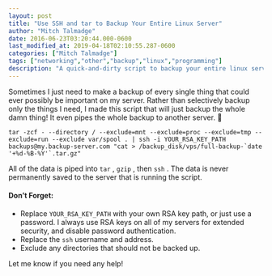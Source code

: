 ```yaml
---
layout: post
title: "Use SSH and tar to Backup Your Entire Linux Server"
author: "Mitch Talmadge"
date: 2016-06-23T03:20:44.000-0600
last_modified_at: 2019-04-18T02:10:55.287-0600
categories: ["Mitch Talmadge"]
tags: ["networking","other","backup","linux","programming"]
description: "A quick-and-dirty script to backup your entire linux server in one go."
---
```


Sometimes I just need to make a backup of every single thing that could ever possibly be important on my server. Rather than selectively backup only the things I need, I made this script that will just backup the whole damn thing! It even pipes the whole backup to another server. 👾
```
tar -zcf - --directory / --exclude=mnt --exclude=proc --exclude=tmp --exclude=run --exclude var/spool . | ssh -i YOUR_RSA_KEY_PATH backups@my.backup-server.com "cat > /backup_disk/vps/full-backup-`date '+%d-%B-%Y'`.tar.gz"
```

All of the data is piped into `tar` , `gzip` , then `ssh` . The data is never permanently saved to the server that is running the script.
#### Don’t Forget:
- Replace `YOUR_RSA_KEY_PATH` with your own RSA key path, or just use a password. I always use RSA keys on all of my servers for extended security, and disable password authentication.
- Replace the `ssh` username and address.
- Exclude any directories that should not be backed up.

Let me know if you need any help!

